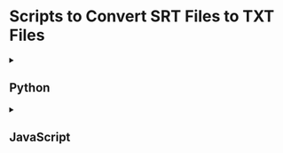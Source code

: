 # Scripts to Convert SRT Files to TXT Files 

<details>
  <summary>
    <h2>
       Python
    </h1>
  </summary>
  <br>
`SRT_to_TXT.py` is a Python script that removes timecodes and sequence numbers from a SubRip Subtitle (SRT) file and outputs a plain text file (TXT) that preserves the subtitle text only. The tkinter library is used for a GUI file selector.


## How to Run Python Script
- Download and install [Python](https://www.python.org/)
- Clone this repository
- `cd` into CMD-tools
- Run command: `python3 SRT_to_TXT.py`


### Example Input (SRT file)
```
1
00:00:01,500 --> 00:00:04,000
Hello, world.

2
00:00:05,000 --> 00:00:07,000
This is a test.
```

### Example Output (TXT file)
```
Hello, world.
This is a test.
```
</details>


<details>
  <summary>
    <h2>
       JavaScript
    </h1>
  </summary>
  <br>
`convertToTXT.js` is JavaScript code that removes timecodes and numbering and preserves subtitle text only in a TXT file.

## How to Run JavaScript with Node
This script requires Node.js to run. 
- Download and install [Node](nodejs.org)
- Clone this repository
- `cd` into CMD-tools
- Run command: `node convertSrtToTxt.js path/to/your/subtitle.srt`
- If your SRT file is called example.srt and is in the same folder as the script: `node convertSrtToTxt.js example.srt`

### Example Input (SRT file)
```
1
00:00:01,500 --> 00:00:04,000
Hello, world.

2
00:00:05,000 --> 00:00:07,000
This is a test.
```

### Example Output (TXT file)
```
Hello, world.
This is a test.
```
</details>
